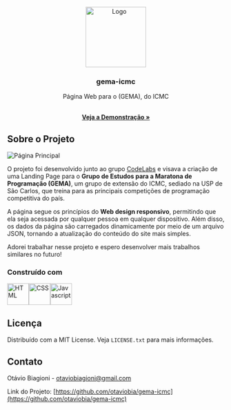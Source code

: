 <!-- PROJECT LOGO -->
<br/>
<div align="center">
  <a href="https://github.com/otaviobia/gema-icmc">
    <img src="https://th.bing.com/th/id/OIP.FIK0boKmnZIGzMh-VQ8PgwHaHa?rs=1&pid=ImgDetMain" alt="Logo" width="140" height="140">
  </a>
  
  <h3 align="center">gema-icmc</h3>

  <p align="center">
Página Web para o  (GEMA), do ICMC
  </p>
    <br/>
    <a href="https://otavio.fun/gema-icmc"><strong>Veja a Demonstração »</strong></a>
</div>

<!-- ABOUT THE PROJECT -->
## Sobre o Projeto

![Página Principal](https://i.imgur.com/9EXIbnc.png)

O projeto foi desenvolvido junto ao grupo [CodeLabs](https://codelab-icmc.netlify.app/) e visava a criação de uma Landing Page para o **Grupo de Estudos para a Maratona de Programação (GEMA)**, um grupo de extensão do ICMC, sediado na USP de São Carlos, que treina para as principais competições de programação competitiva do país.

A página segue os princípios do **Web design responsivo**, permitindo que ela seja acessada por qualquer pessoa em qualquer dispositivo. Além disso, os dados da página são carregados dinamicamente  por meio de um arquivo JSON, tornando a atualização do conteúdo do site mais simples.

Adorei trabalhar nesse projeto e espero desenvolver mais trabalhos similares no futuro!

### Construído com

<div style="display: flex;">
  <img src="https://cdn.jsdelivr.net/gh/devicons/devicon@latest/icons/html5/html5-original-wordmark.svg" alt="HTML" width="50" height="50"/>
  <img src="https://cdn.jsdelivr.net/gh/devicons/devicon@latest/icons/css3/css3-original-wordmark.svg" alt="CSS" width="50" height="50"/>
  <img src="https://cdn.jsdelivr.net/gh/devicons/devicon@latest/icons/javascript/javascript-original.svg" alt="Javascript" width="50" height="50"/>
</div>

<!-- LICENSE -->
## Licença

Distribuído com a MIT License. Veja `LICENSE.txt` para mais informações.

<!-- CONTACT -->
## Contato

Otávio Biagioni - otaviobiagioni@gmail.com

Link do Projeto: [https://github.com/otaviobia/gema-icmc](https://github.com/otaviobia/gema-icmc)
